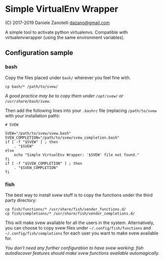 # Simple VirtualEnv Wrapper #

(C) 2017-2019 Daniele Zanotelli
    dazano@gmail.com

A simple tool to activate python virtualenvs. Compatible with virtualenvwrapper
(using the same environment variables).


## Configuration sample ##

### bash

Copy the files placed under `bash/` wherever you feel fine with.

```
cp bash/* /path/to/svew/
```

*A good practice may be to copy them under `/opt/svew/` or
`/usr/share/bash/svew`.*


Then add the following lines into your `.bashrc` file (replacing
`/path/to/svew` with your installation path):

```
# SVEW

SVEW="/path/to/svew/svew.bash"
SVEW_COMPLETION="/path/to/svew/svew_completion.bash"
if [ -f "$SVEW" ] ; then
    . "$SVEW"
else
    echo "Simple VirtualEnv Wrapper: '$SVEW' file not found."
fi
if [ -f "$SVEW_COMPLETION" ] ; then
    . "$SVEW_COMPLETION"
fi
```


### fish

The best way to install svew stuff is to copy the functions under the third
party directory:

```
cp fish/functions/* /usr/share/fish/vendor_functions.d/
cp fish/completions/* /usr/share/fish/vendor_completions.d/
```

This will make svew available for all the users in the system. Alternatively,
you can choose to copy svew files under `~/.config/fish/functions` and
`~/.config/fish/completions` for each user you want to make svew available for.

*You don't need any further configuration to have svew working: fish
autodiscover features should make svew functions available automagically.*
